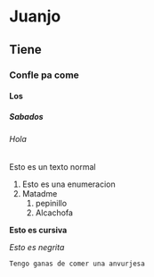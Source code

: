 # Juanjo
## Tiene 
### Confle pa come
#### Los
##### Sabados
###### Hola


Esto es un texto normal

1. Esto es una enumeracion
2. Matadme
    1. pepinillo
    2. Alcachofa

**Esto es cursiva**

*Esto es negrita*

```cpp
Tengo ganas de comer una anvurjesa

```
